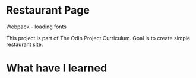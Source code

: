 # Restaurant Page

Webpack - loading fonts

This project is part of The Odin Project Curriculum. Goal is to create
simple restaurant site.

# What have I learned
